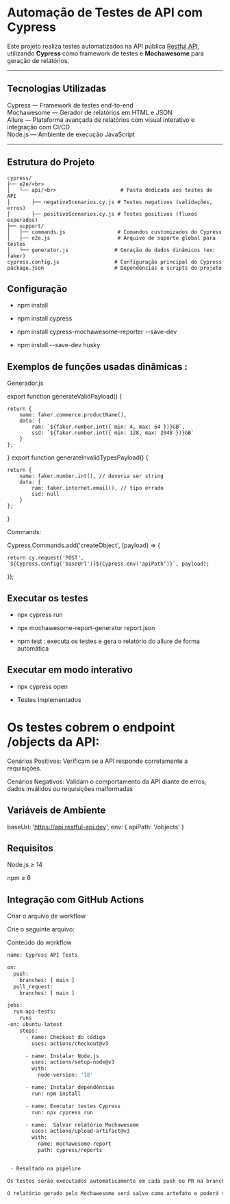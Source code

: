 #  Automação de Testes de API com Cypress

Este projeto realiza testes automatizados na API pública [Restful API](https://api.restful-api.dev), utilizando **Cypress** como framework de testes e **Mochawesome** para geração de relatórios.

---

## Tecnologias Utilizadas

Cypress — Framework de testes end-to-end  
Mochawesome — Gerador de relatórios em HTML e JSON  
Allure — Plataforma avançada de relatórios com visual interativo e integração com CI/CD  
Node.js — Ambiente de execução JavaScript  

---

## Estrutura do Projeto
```plaintext
cypress/
├── e2e/<br>
│   └── api/<br>                     # Pasta dedicada aos testes de API
│       ├── negativeScenarios.cy.js # Testes negativos (validações, erros)
│       ├── positivoScenarios.cy.js # Testes positivos (fluxos esperados)
├── support/
│   ├── commands.js                 # Comandos customizados do Cypress
│   ├── e2e.js                      # Arquivo de suporte global para testes
│   └── generator.js               # Geração de dados dinâmicos (ex: faker)
cypress.config.js                  # Configuração principal do Cypress
package.json                       # Dependências e scripts do projeto

```` 

##  Configuração

- npm install

- npm install cypress

- npm install cypress-mochawesome-reporter --save-dev

- npm install --save-dev husky

## Exemplos de funções usadas dinâmicas :

Generador.js

export function generateValidPayload() {

    return {
        name: faker.commerce.productName(),
        data: {
            ram: `${faker.number.int({ min: 4, max: 64 })}GB`,
            ssd: `${faker.number.int({ min: 128, max: 2048 })}GB`
        }
    };
}
export function generateInvalidTypesPayload() {

    return {
        name: faker.number.int(), // deveria ser string
        data: {
            ram: faker.internet.email(), // tipo errado
            ssd: null
        }
    };
}

Commands:

Cypress.Commands.add('createObject', (payload) => {

    return cy.request('POST', `${Cypress.config('baseUrl')}${Cypress.env('apiPath')}`, payload);
});


## Executar os testes

- npx cypress run

- npx mochawesome-report-generator report.json 

-  npm test :  executa os testes e gera o relatório do allure de forma automática


## Executar em modo interativo

- npx cypress open

- Testes Implementados

# Os testes cobrem o endpoint /objects da API:

Cenários Positivos: Verificam se a API responde corretamente a requisições.

Cenários Negativos: Validam o comportamento da API diante de erros, dados inválidos ou requisições malformadas


## Variáveis de Ambiente

baseUrl: 'https://api.restful-api.dev',
env: {
  apiPath: '/objects'
}

##  Requisitos

Node.js ≥ 14

npm ≥ 6



 ##  Integração com GitHub Actions


 Criar o arquivo de workflow

Crie o seguinte arquivo:

Conteúdo do workflow

```bash
name: Cypress API Tests

on:
  push:
    branches: [ main ]
  pull_request:
    branches: [ main ]

jobs:
  run-api-tests:
    runs
-on: ubuntu-latest
    steps:
      - name: Checkout do código
        uses: actions/checkout@v3

      - name: Instalar Node.js
        uses: actions/setup-node@v3
        with:
          node-version: '18'

      - name: Instalar dependências
        run: npm install

      - name: Executar testes Cypress
        run: npx cypress run

      - name:  Salvar relatório Mochawesome
        uses: actions/upload-artifact@v3
        with:
          name: mochawesome-report
          path: cypress/reports


 - Resultado na pipeline

Os testes serão executados automaticamente em cada push ou PR na branch main.

O relatório gerado pelo Mochawesome será salvo como artefato e poderá ser baixado diretamente pela interface do GitHub Actions.
